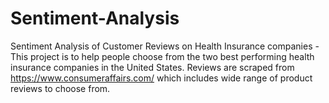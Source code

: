 # Sentiment-Analysis
Sentiment Analysis of Customer Reviews on Health Insurance companies - 
This project is to help people choose from the two best performing health insurance companies in the United States.
Reviews are scraped from https://www.consumeraffairs.com/ which includes wide range of product reviews to choose from.
